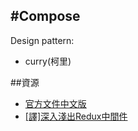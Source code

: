 #Compose
---
Design pattern:
- curry(柯里)

##資源
- [官方文件中文版](https://camsong.github.io/redux-in-chinese/docs/api/compose.html)
- [[譯]深入淺出Redux中間件](http://www.zhangxinxu.com/wordpress/2013/02/js-currying/)